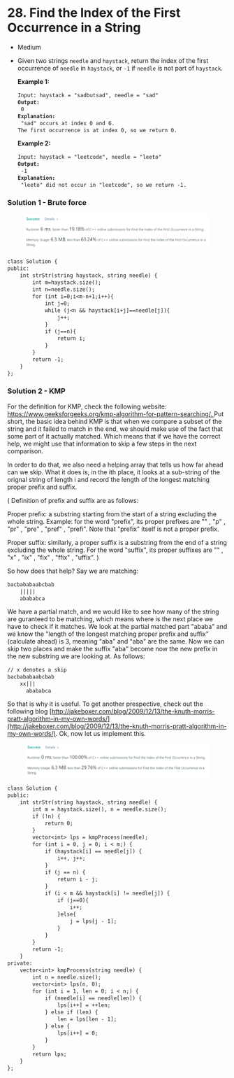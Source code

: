 # 28. Find the Index of the First Occurrence in a String

* Medium
*   Given two strings `needle` and `haystack`, return the index of the first occurrence of `needle` in `haystack`, or `-1` if `needle` is not part of `haystack`.

    &#x20;

    **Example 1:**

    <pre><code>Input: haystack = "sadbutsad", needle = "sad"
    <strong>Output:
    </strong> 0
    <strong>Explanation:
    </strong> "sad" occurs at index 0 and 6.
    The first occurrence is at index 0, so we return 0.</code></pre>

    **Example 2:**

    <pre><code>Input: haystack = "leetcode", needle = "leeto"
    <strong>Output:
    </strong> -1
    <strong>Explanation:
    </strong> "leeto" did not occur in "leetcode", so we return -1.</code></pre>



### Solution 1 - Brute force

<figure><img src="../.gitbook/assets/image.png" alt=""><figcaption></figcaption></figure>

```
class Solution {
public:
    int strStr(string haystack, string needle) {
        int m=haystack.size();
        int n=needle.size();
        for (int i=0;i<m-n+1;i++){
            int j=0;
            while (j<n && haystack[i+j]==needle[j]){
                j++;
            }
            if (j==n){
                return i;
            }
        }
        return -1;
    }
};
```



### Solution 2 - KMP

For the definition for KMP, check the following website: [https://www.geeksforgeeks.org/kmp-algorithm-for-pattern-searching/.  ](https://www.geeksforgeeks.org/kmp-algorithm-for-pattern-searching/)Put short, the basic idea behind KMP is that when we compare a subset of the string and it failed to match in the end, we should make use of the fact that some part of it actually matched.  Which means that if we have the correct help, we might use that information to skip a few steps in the next comparison.

In order to do that, we also need a helping array that tells us how far ahead can we skip. What it does is, in the ith place, it looks at a sub-string of the orignal string of length i and record the length of the longest matching proper prefix and suffix.&#x20;

( Definition of prefix and suffix are as follows:

Proper prefix: a substring starting from the start of a string excluding the whole string. Example: for the word "prefix", its proper prefixes are "" , "p" , "pr" , "pre" , "pref" , "prefi". Note that "prefix" itself is not a proper prefix.&#x20;

Proper suffix: similarly, a proper suffix is a substring from the end of a string excluding the whole string. For the word "suffix", its proper suffixes are "" , "x" , "ix" , "fix" , "ffix" , "uffix".  )

So how does that help? Say we are matching:&#x20;

```
bacbababaabcbab
    |||||
    abababca
```

We have a partial match, and we would like to see how many of the string are guranteed to be matching, which means where is the next place we have to check if it matches. We look at the partial matched part "ababa" and we know the "length of the longest matching proper prefix and suffix" (calculate ahead) is 3, meaning "aba" and "aba" are the same. Now we can skip two places and make the suffix "aba" become now the new prefix in the new substring we are looking at. As follows:&#x20;

```
// x denotes a skip
bacbababaabcbab
    xx|||
      abababca
```

So that is why it is useful. To get another prespective, check out the following blog [http://jakeboxer.com/blog/2009/12/13/the-knuth-morris-pratt-algorithm-in-my-own-words/](http://jakeboxer.com/blog/2009/12/13/the-knuth-morris-pratt-algorithm-in-my-own-words/). Ok, now let us implement this.&#x20;

<figure><img src="../.gitbook/assets/image (5).png" alt=""><figcaption></figcaption></figure>

```
class Solution {
public:
    int strStr(string haystack, string needle) {
        int m = haystack.size(), n = needle.size();
        if (!n) {
            return 0;
        }
        vector<int> lps = kmpProcess(needle);
        for (int i = 0, j = 0; i < m;) {
            if (haystack[i] == needle[j]) { 
                i++, j++;
            }
            if (j == n) {
                return i - j;
            }
            if (i < m && haystack[i] != needle[j]) {
                if (j==0){
                    i++;
                }else{
                    j = lps[j - 1];
                }
            }
        }
        return -1;
    }
private:
    vector<int> kmpProcess(string needle) {
        int n = needle.size();
        vector<int> lps(n, 0);
        for (int i = 1, len = 0; i < n;) {
            if (needle[i] == needle[len]) {
                lps[i++] = ++len;
            } else if (len) {
                len = lps[len - 1];
            } else {
                lps[i++] = 0;
            }
        }
        return lps;
    }
};
```
